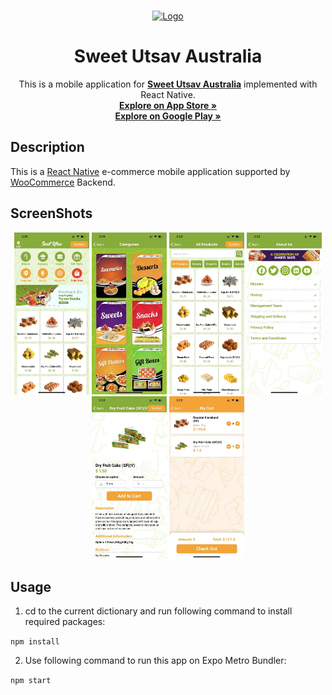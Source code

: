 <!-- PROJECT LOGO -->
<br />
<p align="center">
  <a href="https://carolinesprings.sweetutsav.com.au/">
    <img src="https://carolinesprings.sweetutsav.com.au/wp-content/uploads/2021/06/icon.png" alt="Logo" width="120" height="120">
  </a>

  <h1 align="center" >Sweet Utsav Australia</h1>

  <p align="center">
    This is a mobile application for <a href="https://carolinesprings.sweetutsav.com.au/"><strong>Sweet Utsav Australia</strong></a> implemented with React Native.
    <br />
    <a href="https://apps.apple.com/cn/app/sweet-utsav-australia/id1575367584?l=en"><strong>Explore on App Store »</strong></a>
    <br />
    <a href="https://play.google.com/store/apps/details?id=com.sweetUtsav"><strong>Explore on Google Play »</strong></a>
  </p>
</p>


## Description

This is a [React Native](https://reactnative.dev/) e-commerce mobile application supported by [WooCommerce](https://woocommerce.com/?aff=17277) Backend. 



## ScreenShots
<p align="center">
  <img src="./Screenshots/7917c51f8b50cb0f9439e28196b08c6.jpg" alt="screen1" width="120" >
  <img src="./Screenshots/fa158908fbc8c7037280acdd9145d03.jpg" alt="screen2" width="120" >
  <img src="./Screenshots/2a84bd67dfbb737526608a2878b2d39.jpg" alt="screen3" width="120" >
  <img src="./Screenshots/eb58a4493370a49c445f515341513a0.jpg" alt="screen4" width="120" >
  <img src="./Screenshots/5249b5ce940f3cfb1b85ef397821f4c.jpg" alt="screen5" width="120" >
  <img src="./Screenshots/c01920c634cf8b77ba310f2b6feb1a6.jpg" alt="screen6" width="120" >
</p>


## Usage
1. cd to the current dictionary and run following command to install required packages:

`npm install`

2. Use following command to run this app on Expo Metro Bundler:

`npm start`


